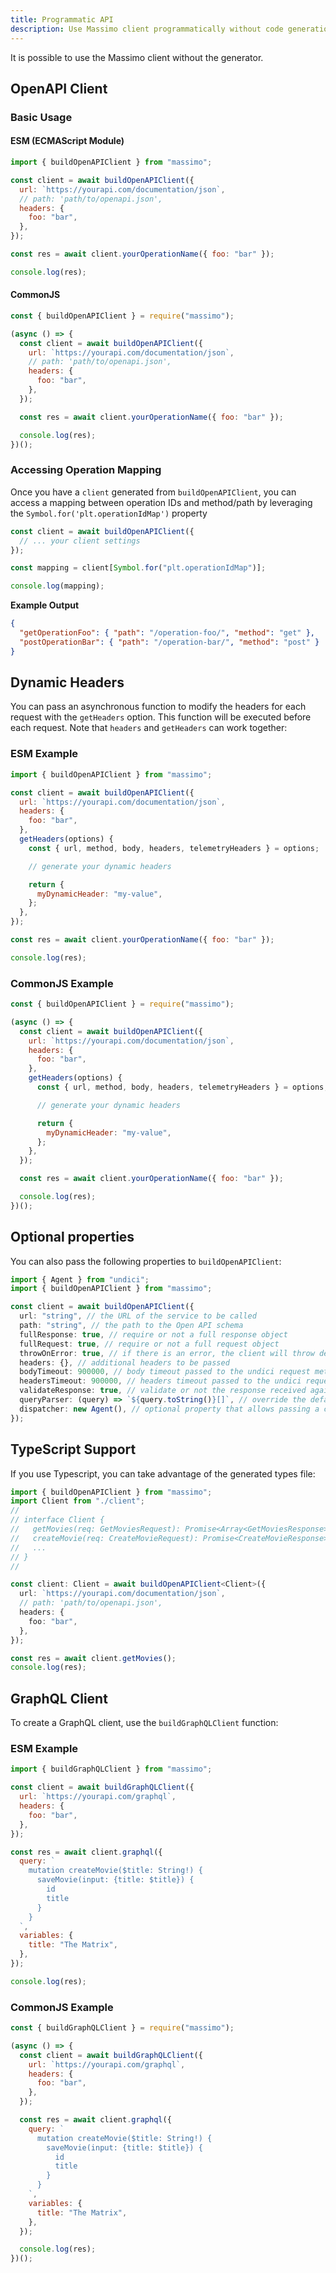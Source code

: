 ```yaml
---
title: Programmatic API
description: Use Massimo client programmatically without code generation
---
```


It is possible to use the Massimo client without the generator.

## OpenAPI Client

### Basic Usage

#### ESM (ECMAScript Module)

```js
import { buildOpenAPIClient } from "massimo";

const client = await buildOpenAPIClient({
  url: `https://yourapi.com/documentation/json`,
  // path: 'path/to/openapi.json',
  headers: {
    foo: "bar",
  },
});

const res = await client.yourOperationName({ foo: "bar" });

console.log(res);
```

#### CommonJS

```js
const { buildOpenAPIClient } = require("massimo");

(async () => {
  const client = await buildOpenAPIClient({
    url: `https://yourapi.com/documentation/json`,
    // path: 'path/to/openapi.json',
    headers: {
      foo: "bar",
    },
  });

  const res = await client.yourOperationName({ foo: "bar" });

  console.log(res);
})();
```

### Accessing Operation Mapping

Once you have a `client` generated from `buildOpenAPIClient`, you can access a mapping between operation IDs and method/path by leveraging the `Symbol.for('plt.operationIdMap')` property

```js
const client = await buildOpenAPIClient({
  // ... your client settings
});

const mapping = client[Symbol.for("plt.operationIdMap")];

console.log(mapping);
```

**Example Output**

```json
{
  "getOperationFoo": { "path": "/operation-foo/", "method": "get" },
  "postOperationBar": { "path": "/operation-bar/", "method": "post" }
}
```

## Dynamic Headers

You can pass an asynchronous function to modify the headers for each request with the `getHeaders` option. This function will be executed before each request. Note that `headers` and `getHeaders` can work together:

### ESM Example

```js
import { buildOpenAPIClient } from "massimo";

const client = await buildOpenAPIClient({
  url: `https://yourapi.com/documentation/json`,
  headers: {
    foo: "bar",
  },
  getHeaders(options) {
    const { url, method, body, headers, telemetryHeaders } = options;

    // generate your dynamic headers

    return {
      myDynamicHeader: "my-value",
    };
  },
});

const res = await client.yourOperationName({ foo: "bar" });

console.log(res);
```

### CommonJS Example

```js
const { buildOpenAPIClient } = require("massimo");

(async () => {
  const client = await buildOpenAPIClient({
    url: `https://yourapi.com/documentation/json`,
    headers: {
      foo: "bar",
    },
    getHeaders(options) {
      const { url, method, body, headers, telemetryHeaders } = options;

      // generate your dynamic headers

      return {
        myDynamicHeader: "my-value",
      };
    },
  });

  const res = await client.yourOperationName({ foo: "bar" });

  console.log(res);
})();
```

## Optional properties

You can also pass the following properties to `buildOpenAPIClient`:

```ts
import { Agent } from "undici";
import { buildOpenAPIClient } from "massimo";

const client = await buildOpenAPIClient({
  url: "string", // the URL of the service to be called
  path: "string", // the path to the Open API schema
  fullResponse: true, // require or not a full response object
  fullRequest: true, // require or not a full request object
  throwOnError: true, // if there is an error, the client will throw depending ton this option
  headers: {}, // additional headers to be passed
  bodyTimeout: 900000, // body timeout passed to the undici request method
  headersTimeout: 900000, // headers timeout passed to the undici request method
  validateResponse: true, // validate or not the response received against the expected schema
  queryParser: (query) => `${query.toString()}[]`, // override the default query parser logic
  dispatcher: new Agent(), // optional property that allows passing a custom undici Agent
});
```

## TypeScript Support

If you use Typescript, you can take advantage of the generated types file:

```ts
import { buildOpenAPIClient } from "massimo";
import Client from "./client";
//
// interface Client {
//   getMovies(req: GetMoviesRequest): Promise<Array<GetMoviesResponse>>;
//   createMovie(req: CreateMovieRequest): Promise<CreateMovieResponse>;
//   ...
// }
//

const client: Client = await buildOpenAPIClient<Client>({
  url: `https://yourapi.com/documentation/json`,
  // path: 'path/to/openapi.json',
  headers: {
    foo: "bar",
  },
});

const res = await client.getMovies();
console.log(res);
```

## GraphQL Client

To create a GraphQL client, use the `buildGraphQLClient` function:

### ESM Example

```js
import { buildGraphQLClient } from "massimo";

const client = await buildGraphQLClient({
  url: `https://yourapi.com/graphql`,
  headers: {
    foo: "bar",
  },
});

const res = await client.graphql({
  query: `
    mutation createMovie($title: String!) {
      saveMovie(input: {title: $title}) {
        id
        title
      }
    }
  `,
  variables: {
    title: "The Matrix",
  },
});

console.log(res);
```

### CommonJS Example

```js
const { buildGraphQLClient } = require("massimo");

(async () => {
  const client = await buildGraphQLClient({
    url: `https://yourapi.com/graphql`,
    headers: {
      foo: "bar",
    },
  });

  const res = await client.graphql({
    query: `
      mutation createMovie($title: String!) {
        saveMovie(input: {title: $title}) {
          id
          title
        }
      }
    `,
    variables: {
      title: "The Matrix",
    },
  });

  console.log(res);
})();
```
